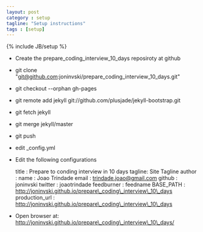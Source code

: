 ```yaml
---
layout: post
category : setup
tagline: "Setup instructions"
tags : [setup]
---
```

{% include JB/setup %}

* Create the prepare\_coding\_interview\_10\_days reposiroty at github
* git clone "git@github.com:joninvski/prepare\_coding\_interview\_10\_days.git"
* git checkout --orphan gh-pages
* git remote  add jekyll git://github.com/plusjade/jekyll-bootstrap.git
* git fetch jekyll
* git merge jekyll/master
* git push
* edit _config.yml

* Edit the following configurations

    title : Prepare to conding interview in 10 days
    tagline: Site Tagline
    author :
      name : Joao Trindade
      email : trindade.joao@gmail.com
      github : joninvski
      twitter : joaotrindade
      feedburner : feedname
    BASE\_PATH : http://joninvski.github.io/prepare\_coding\_interview\_10\_days
    production\_url : http://joninvski.github.io/prepare\_coding\_interview\_10\_days

* Open browser at: http://joninvski.github.io/prepare\_coding\_interview\_10\_days/

